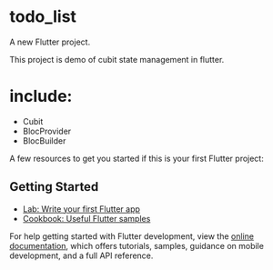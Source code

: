 # todo_list

A new Flutter project.


This project is demo of cubit state management in flutter.
# include:
- Cubit
- BlocProvider
- BlocBuilder

A few resources to get you started if this is your first Flutter project:

## Getting Started

- [Lab: Write your first Flutter app](https://docs.flutter.dev/get-started/codelab)
- [Cookbook: Useful Flutter samples](https://docs.flutter.dev/cookbook)

For help getting started with Flutter development, view the
[online documentation](https://docs.flutter.dev/), which offers tutorials,
samples, guidance on mobile development, and a full API reference.
